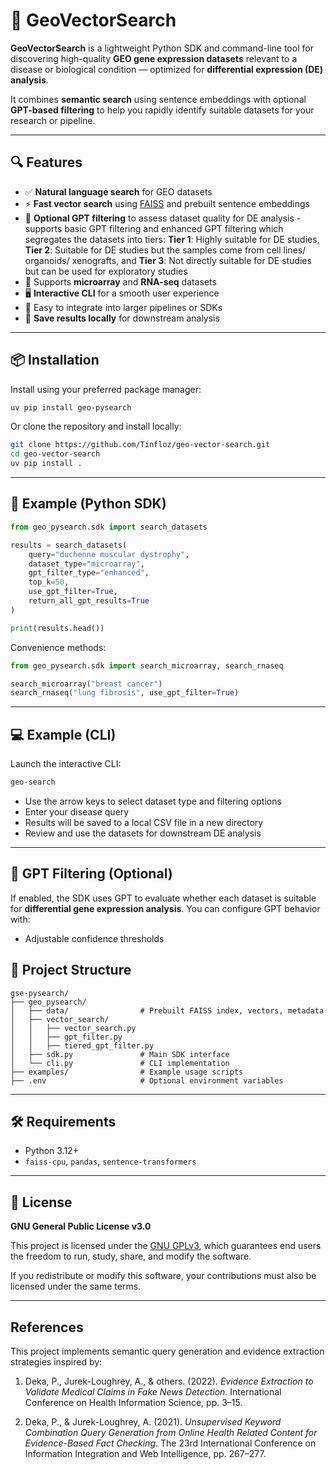 # 🧬 GeoVectorSearch

**GeoVectorSearch** is a lightweight Python SDK and command-line tool for discovering high-quality **GEO gene expression datasets** relevant to a disease or biological condition — optimized for **differential expression (DE) analysis**.

It combines **semantic search** using sentence embeddings with optional **GPT-based filtering** to help you rapidly identify suitable datasets for your research or pipeline.

---

## 🔍 Features

* ✅ **Natural language search** for GEO datasets
* ⚡ **Fast vector search** using [FAISS](https://faiss.ai/) and prebuilt sentence embeddings
* 🧠 **Optional GPT filtering** to assess dataset quality for DE analysis - supports basic GPT filtering and enhanced GPT filtering which segregates the datasets into tiers: **Tier 1**: Highly suitable for DE studies, **Tier 2**: Suitable for DE studies but the samples come from cell lines/ organoids/ xenografts, and **Tier 3**: Not directly suitable for DE studies but can be used for exploratory studies
* 🧬 Supports **microarray** and **RNA-seq** datasets
* 🖥️ **Interactive CLI** for a smooth user experience
* 🧩 Easy to integrate into larger pipelines or SDKs
* 💾 **Save results locally** for downstream analysis

---

## 📦 Installation

Install using your preferred package manager:

```bash
uv pip install geo-pysearch
```

Or clone the repository and install locally:

```bash
git clone https://github.com/Tinfloz/geo-vector-search.git
cd geo-vector-search
uv pip install .
```

---

## 🧪 Example (Python SDK)

```python
from geo_pysearch.sdk import search_datasets

results = search_datasets(
    query="duchenne muscular dystrophy",
    dataset_type="microarray",
    gpt_filter_type="enhanced",
    top_k=50,
    use_gpt_filter=True,
    return_all_gpt_results=True
)

print(results.head())
```

Convenience methods:

```python
from geo_pysearch.sdk import search_microarray, search_rnaseq

search_microarray("breast cancer")
search_rnaseq("lung fibrosis", use_gpt_filter=True)
```

---

## 💻 Example (CLI)

Launch the interactive CLI:

```bash
geo-search
```

* Use the arrow keys to select dataset type and filtering options
* Enter your disease query
* Results will be saved to a local CSV file in a new directory
* Review and use the datasets for downstream DE analysis

---

## 🧠 GPT Filtering (Optional)

If enabled, the SDK uses GPT to evaluate whether each dataset is suitable for **differential gene expression analysis**. You can configure GPT behavior with:

* Adjustable confidence thresholds

## 📁 Project Structure

```
gse-pysearch/
├── geo_pysearch/
│   ├── data/                # Prebuilt FAISS index, vectors, metadata
│   ├── vector_search/
│   │   ├── vector_search.py
│   │   ├── gpt_filter.py
│   │   ├── tiered_gpt_filter.py
│   ├── sdk.py               # Main SDK interface
│   └── cli.py               # CLI implementation
├── examples/                # Example usage scripts
├── .env                     # Optional environment variables

```

---

## 🛠️ Requirements

* Python 3.12+
* `faiss-cpu`, `pandas`, `sentence-transformers`

---

## 📖 License

**GNU General Public License v3.0**

This project is licensed under the [GNU GPLv3](https://www.gnu.org/licenses/gpl-3.0.en.html), which guarantees end users the freedom to run, study, share, and modify the software.

If you redistribute or modify this software, your contributions must also be licensed under the same terms.

---

## References

This project implements semantic query generation and evidence extraction strategies inspired by:

1. Deka, P., Jurek-Loughrey, A., & others. (2022). *Evidence Extraction to Validate Medical Claims in Fake News Detection*. International Conference on Health Information Science, pp. 3–15.

2. Deka, P., & Jurek-Loughrey, A. (2021). *Unsupervised Keyword Combination Query Generation from Online Health Related Content for Evidence-Based Fact Checking*. The 23rd International Conference on Information Integration and Web Intelligence, pp. 267–277.